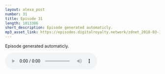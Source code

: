 ```yaml
---
layout: alexa_post
number: 31
title: Episode 31
length: 1013386
short_description: Episode generated automaticly.
mp3_asset_link: https://episodes.digitalroyalty.network/zdnet_2018-03-14_01-00-03.mp3
---
```


Episode generated automaticly.

<audio controls>
    <source src="{{ page.mp3_asset_link }}" type="audio/mpeg">
</audio>